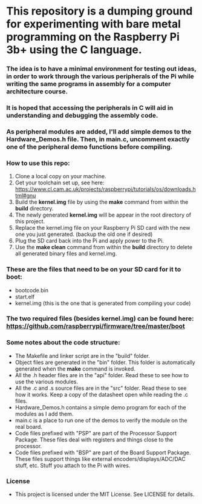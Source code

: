# This repository is a dumping ground for experimenting with bare metal programming on the Raspberry Pi 3b+ using the C language.

### The idea is to have a minimal environment for testing out ideas, in order to work through the various peripherals of the Pi while writing the same programs in assembly for a computer architecture course.

### It is hoped that accessing the peripherals in C will aid in understanding and debugging the assembly code.

### As peripheral modules are added, I'll add simple demos to the Hardware_Demos.h file. Then, in main.c, uncomment exactly one of the peripheral demo functions before compiling.

### How to use this repo:

1. Clone a local copy on your machine.
2. Get your toolchain set up, see here: https://www.cl.cam.ac.uk/projects/raspberrypi/tutorials/os/downloads.html#gnu
3. Build the **kernel.img** file by using the **make** command from within the **build** directory.
4. The newly generated **kernel.img** will be appear in the root directory of this project.
5. Replace the kernel.img file on your Raspberry Pi SD card with the new one you just generated. (backup the old one if desired)
6. Plug the SD card back into the Pi and apply power to the Pi.
7. Use the **make clean** command from within the **build** directory to delete all generated binary files and kernel.img.

### These are the files that need to be on your SD card for it to boot:
- bootcode.bin
- start.elf
- kernel.img (this is the one that is generated from compiling your code)

### The two required files (besides kernel.img) can be found here: https://github.com/raspberrypi/firmware/tree/master/boot

### Some notes about the code structure:
- The Makefile and linker script are in the "build" folder.
- Object files are generated in the "bin" folder. This folder is automatically generated when the **make** command is invoked.
- All the .h header files are in the "api" folder. Read these to see how to use the various modules.
- All the .c and .s source files are in the "src" folder. Read these to see how it works. Keep a copy of the datasheet open while reading the .c files.
- Hardware_Demos.h contains a simple demo program for each of the modules as I add them.
- main.c is a place to run one of the demos to verify the module on the real board.
- Code files prefixed with "PSP" are part of the Processor Support Package. These files deal with registers and things close to the processor.
- Code files prefixed with "BSP" are part of the Board Support Package. These files support things like external encoders/displays/ADC/DAC stuff, etc. Stuff you attach to the Pi with wires.

### License
- This project is licensed under the MIT License. See LICENSE for details.
 